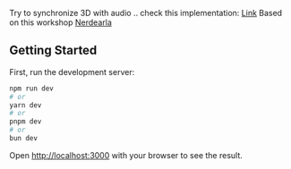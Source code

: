 

Try to synchronize 3D with audio .. check this implementation: [Link](https://codesandbox.io/s/dvokj?file=/src/App.js)
Based on this workshop [Nerdearla](https://github.com/emalorenzo/nerdearla-workshop-2022)
## Getting Started

First, run the development server:

```bash
npm run dev
# or
yarn dev
# or
pnpm dev
# or
bun dev
```

Open [http://localhost:3000](http://localhost:3000) with your browser to see the result.

